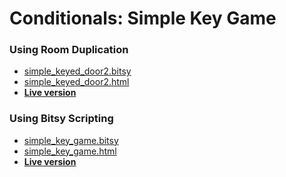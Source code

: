 
# Conditionals: Simple Key Game

### Using Room Duplication

* [simple_keyed_door2.bitsy](simple_keyed_door2.bitsy)
* [simple_keyed_door2.html](simple_keyed_door2.html)
* [**Live version**](https://raw.githack.com/golanlevin/60-120/main/2025/lectures/interactive_narrative/bitsy_hacks/conditionals/simple_keyed_door2.html)

### Using Bitsy Scripting

* [simple_key_game.bitsy](simple_key_game.bitsy)* [simple_key_game.html](simple_key_game.html)
* [**Live version**](https://raw.githack.com/golanlevin/60-120/main/2025/lectures/interactive_narrative/bitsy_hacks/conditionals/simple_key_game.html)


